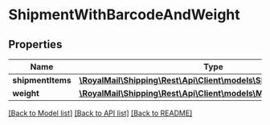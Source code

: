 # ShipmentWithBarcodeAndWeight

## Properties
Name | Type | Description | Notes
------------ | ------------- | ------------- | -------------
**shipmentItems** | [**\RoyalMail\Shipping\Rest\Api\Client\models\ShipmentBarcodeItems**](ShipmentBarcodeItems.md) |  | [optional] 
**weight** | [**\RoyalMail\Shipping\Rest\Api\Client\models\Measurement**](Measurement.md) |  | [optional] 

[[Back to Model list]](../README.md#documentation-for-models) [[Back to API list]](../README.md#documentation-for-api-endpoints) [[Back to README]](../README.md)


